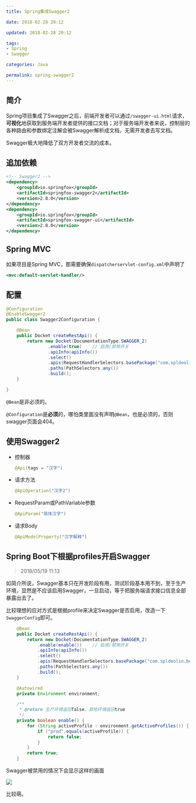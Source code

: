 ```yaml
---
title: Spring集成Swagger2

date: 2018-02-28 20:12

updated: 2018-02-28 20:12

tags:
- Spring
- Swagger

categories: Java

permalink: spring-swagger2
---
```


## 简介

Spring项目集成了Swagger之后，前端开发者可以通过`/swagger-ui.html`请求，**可视化**地获取到服务端开发者提供的接口文档；对于服务端开发者来说，控制层的各种路由和参数绑定注解会被Swagger解析成文档，无需开发者去写文档。

Swagger极大地降低了双方开发者交流的成本。



## 追加依赖

```xml
<!-- Swagger2 -->
<dependency>
    <groupId>io.springfox</groupId>
    <artifactId>springfox-swagger2</artifactId>
    <version>2.8.0</version>
</dependency>
<dependency>
    <groupId>io.springfox</groupId>
    <artifactId>springfox-swagger-ui</artifactId>
    <version>2.8.0</version>
</dependency>
```



## Spring MVC

如果项目是Spring MVC，那需要确保`dispatcherservlet-config.xml`中声明了

~~~xml
<mvc:default-servlet-handler/>
~~~



## 配置

```java
@Configuration
@EnableSwagger2
public class Swagger2Configuration {

    @Bean
    public Docket createRestApi() {
        return new Docket(DocumentationType.SWAGGER_2)
                .enable(true)    // 启用/禁用开关
                .apiInfo(apiInfo())
                .select()
                .apis(RequestHandlerSelectors.basePackage("com.spldeolin.beginningmind"))
                .paths(PathSelectors.any())
                .build();
    }

}
```

`@Bean`是非必须的。

`@Configuration`是**必须**的，哪怕类里面没有声明`@Bean`，也是必须的，否则swagger页面会404。



## 使用Swagger2

- 控制器

  ~~~java
  @Api(tags = "汉字")
  ~~~

- 请求方法

  ~~~java
  @ApiOperation("汉字2")
  ~~~

- RequestParam或PathVariable参数

  ~~~java
  @ApiParam("简体汉字")
  ~~~

- 请求Body

  ~~~java
  @ApiModelProperty("汉字解释")
  ~~~



## Spring Boot下根据profiles开启Swagger

> 2018/05/19 11:13

如简介所说，Swagger基本只在开发阶段有用，测试阶段基本用不到，至于生产环境，显然是不应该启用Swagger，一旦启动，等于把服务端请求接口信息全部暴露出去了。

比较理想的应对方式是根据profile来决定Swagger是否启用，改造一下`SwaggerConfig`即可。

~~~java
    @Bean
    public Docket createRestApi() {
        return new Docket(DocumentationType.SWAGGER_2)
            .enable(enable())    // 启用/禁用开关
            .apiInfo(apiInfo())
            .select()
            .apis(RequestHandlerSelectors.basePackage("com.spldeolin.beginningmind"))
            .paths(PathSelectors.any())
            .build();
    }

    @Autowired
    private Environment environment;

    /**
     * @return 生产环境返回false，其他环境返回true
     */
    private boolean enable() {
        for (String activeProfile : environment.getActiveProfiles()) {
            if ("prod".equals(activeProfile)) {
                return false;
            }
        }
        return true;
    }
~~~



Swagger被禁用的情况下会显示这样的画面

![](/images/spring-swagger2-01.png)

比较萌。